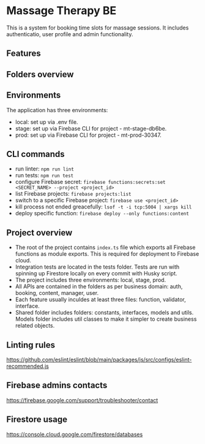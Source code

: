 # Massage Therapy BE

This is a system for booking time slots for massage sessions. It includes authenticatio, user profile and admin functionality.

## Features

<!-- Features are located in the `src/app/modules/lazy` folder: they are all routable and loaded lazily.
- main - contains the landing page with components that represent sections of the page.
- auth - contains authentication flow and logic: register, login, reset password etc.
- booking - contains the booking flow and logic: cart, select product page, checkout page etc.
- admin - has all the logic related to the content management.
- user - used for displaying user related data and bookings. -->

## Folders overview

<!-- All the main modules (e.g. CoreModule and SharedModule) are loaded into AppModule.
The entry point for application-related logic is app.component.ts, it loads among others CoreModule and SharedModule, inits i18n logic.
- core - contains singletons, constants, decorators, upper-level routing and i18n.
- shared - contains dumb UI components, pipes, utils, directives and abstract classes.
- interfaces - is the entry point for all app-wide interfaces that are used in more than one module.
- modules - is the place for business modules (in "lazy" folder because they are lazy loadable) and UI modules (e.g. dialog). -->

## Environments

The application has three environments:
- local: set up via .env file.
- stage: set up via Firebase CLI for project - mt-stage-db6be.
- prod: set up via Firebase CLI for project - mt-prod-30347.

## CLI commands
  - run linter: `npm run lint`
  - run tests: `npm run test`
  - configure Firebase secret: `firebase functions:secrets:set <SECRET_NAME> --project <project_id>`
  - list Firebase projects: `firebase projects:list`
  - switch to a specific Firebase project: `firebase use <project_id>`
  - kill process not ended greacefully: `lsof -t -i tcp:5004 | xargs kill`
  - deploy specific function: `firebase deploy --only functions:content`

## Project overview
  - The root of the project contains `index.ts` file which exports all Firebase functions as module exports. This is required for deployment to Firebase cloud.
  - Integration tests are located in the tests folder. Tests are run with spinning up Firestore locally on every commit with Husky script.
  - The project includes three environments: local, stage, prod.
  - All APIs are contained in the folders as per business domain: auth, booking, content, manager, user.
  - Each feature usually inculdes at least three files: function, validator, interface.
  - Shared folder includes folders: constants, interfaces, models and utils. Models folder includes util classes to make it simpler to create business related objects.

## Linting rules
https://github.com/eslint/eslint/blob/main/packages/js/src/configs/eslint-recommended.js

## Firebase admins contacts
https://firebase.google.com/support/troubleshooter/contact

## Firestore usage
https://console.cloud.google.com/firestore/databases

